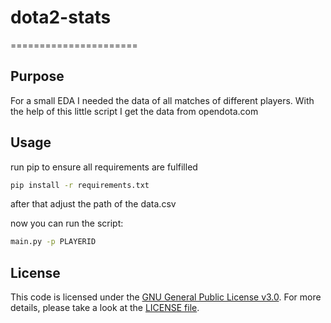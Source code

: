 # dota2-stats
======================

## Purpose
For a small EDA I needed the data of all matches of different players. With the help of this little script I get the data from opendota.com

## Usage
run pip to ensure all requirements are fulfilled
 
```bash
pip install -r requirements.txt
```

after that adjust the path of the data.csv

now you can run the script:
```bash
main.py -p PLAYERID
```

## License
This code is licensed under the [GNU General Public License v3.0](https://choosealicense.com/licenses/gpl-3.0/). 
For more details, please take a look at the [LICENSE file](https://github.com/argv1/dota2-stats/blob/master/LICENSE).

